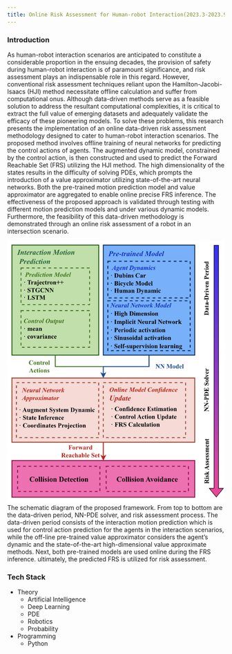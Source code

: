 ```yaml
---
title: Online Risk Assessment for Human-robot Interaction(2023.3-2023.9)
---
```


### Introduction

As human-robot interaction scenarios are anticipated to constitute a considerable proportion in the ensuing decades, the provision of safety during human-robot interaction is of paramount significance, and risk assessment plays an indispensable role in this regard. However, conventional risk assessment techniques reliant upon the Hamilton-Jacobi-Isaacs (HJI) method necessitate offline calculation and suffer from computational onus. Although data-driven methods serve as a feasible solution to address the resultant computational complexities, it is critical to extract the full value of emerging datasets and adequately validate the efficacy of these pioneering models. To solve these problems, this research presents the implementation of an online data-driven risk assessment methodology designed to cater to human-robot interaction scenarios. The proposed method involves offline training of neural networks for predicting the control actions of agents. The augmented dynamic model, constrained by the control action, is then constructed and used to predict the Forward Reachable Set (FRS) utilizing the HJI method. The high dimensionality of the states results in the difficulty of solving PDEs, which prompts the introduction of a value approximator utilizing state-of-the-art neural networks. Both the pre-trained motion prediction model and value approximator are aggregated to enable online precise FRS inference. The effectiveness of the proposed approach is validated through testing with different motion prediction models and under various dynamic models. Furthermore, the feasibility of this data-driven methodology is demonstrated through an online risk assessment of a robot in an intersection scenario. 
<br>


<div class="card mb-3">
    <img class="card-img-top" src="https://raw.githubusercontent.com/TommyGong08/tommygong08.github.io/main/_includes/img/1_Online_Risk.png"/>
    <div class="card-body bg-light">
        <div class="card-text">
           The schematic diagram of the proposed framework. From top to
bottom are the data-driven period, NN-PDE solver, and risk assessment
process. The data-driven period consists of the interaction motion prediction
which is used for control action prediction for the agents in the interaction
scenarios, while the off-line pre-trained value approximator considers the
agent’s dynamic and the state-of-the-art high-dimensional value approximate
methods. Next, both pre-trained models are used online during the FRS
inference. ultimately, the predicted FRS is utilized for risk assessment.
        </div>
    </div>
</div>


### Tech Stack
- Theory
  - Artificial Intelligence
  - Deep Learning
  - PDE
  - Robotics
  - Probability
- Programming
  - Python